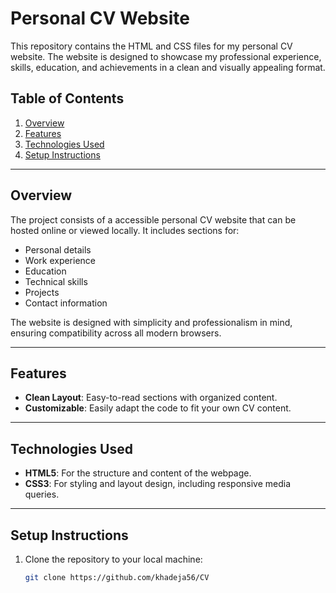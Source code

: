 # Personal CV Website

This repository contains the HTML and CSS files for my personal CV website. The website is designed to showcase my professional experience, skills, education, and achievements in a clean and visually appealing format.

## Table of Contents
1. [Overview](#overview)
2. [Features](#features)
3. [Technologies Used](#technologies-used)
4. [Setup Instructions](#setup-instructions)
---

## Overview
The project consists of a accessible personal CV website that can be hosted online or viewed locally. It includes sections for:
- Personal details
- Work experience
- Education
- Technical skills
- Projects
- Contact information

The website is designed with simplicity and professionalism in mind, ensuring compatibility across all modern browsers.

---

## Features
- **Clean Layout**: Easy-to-read sections with organized content.
- **Customizable**: Easily adapt the code to fit your own CV content.

---

## Technologies Used
- **HTML5**: For the structure and content of the webpage.
- **CSS3**: For styling and layout design, including responsive media queries.

---

## Setup Instructions
1. Clone the repository to your local machine:
   ```bash
   git clone https://github.com/khadeja56/CV
